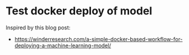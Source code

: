 # Test docker deploy of model

Inspired by this blog post: 
- https://winderresearch.com/a-simple-docker-based-workflow-for-deploying-a-machine-learning-model/

